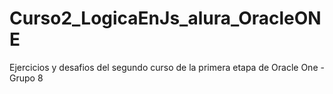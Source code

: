 # Curso2_LogicaEnJs_alura_OracleONE
 Ejercicios y desafios del segundo curso de la primera etapa de Oracle One - Grupo 8
